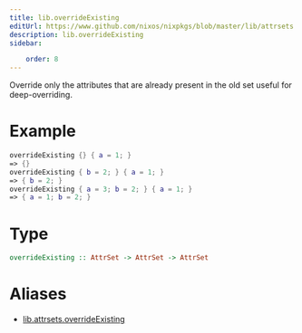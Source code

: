 ```yaml
---
title: lib.overrideExisting
editUrl: https://www.github.com/nixos/nixpkgs/blob/master/lib/attrsets.nix#L1127C5
description: lib.overrideExisting
sidebar:

    order: 8
---
```


Override only the attributes that are already present in the old set
useful for deep-overriding.

# Example

```nix
overrideExisting {} { a = 1; }
=> {}
overrideExisting { b = 2; } { a = 1; }
=> { b = 2; }
overrideExisting { a = 3; b = 2; } { a = 1; }
=> { a = 1; b = 2; }
```

# Type

```haskell
overrideExisting :: AttrSet -> AttrSet -> AttrSet
```


# Aliases

- [lib.attrsets.overrideExisting](/nix-doc-comments/reference/lib/attrsets/lib-attrsets-overrideExisting)


